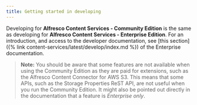 ```yaml
---
title: Getting started in developing
---
```


Developing for **Alfresco Content Services - Community Edition** is the same as developing for **Alfresco Content Services - 
Enterprise Edition**. For an introduction, and access to the developer documentation, see [this section]({% link content-services/latest/develop/index.md %}) 
of the Enterprise documentation.

>**Note:** You should be aware that some features are not available when using the Community Edition as they are paid for 
> extensions, such as the Alfresco Content Connector for AWS S3. This means that some APIs, such as the Storage Properties 
> ReST API, are not useful when you run the Community Edition. It might also be pointed out directly in the documentation 
> that a feature is *Enterprise only*.